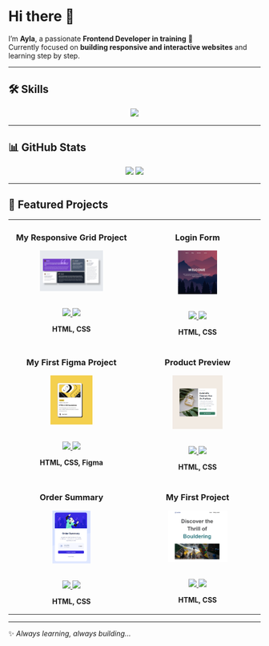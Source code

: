 # Hi there 👋  

I’m **Ayla**, a passionate **Frontend Developer in training** 🚀  
Currently focused on **building responsive and interactive websites** and learning step by step.  

---

## 🛠️ Skills  

<p align="center">
  <img src="https://skillicons.dev/icons?i=html,css,js,figma&theme=dark&perline=4" />
</p>

---

## 📊 GitHub Stats  

<div align="center">
  <img src="https://github-readme-stats.vercel.app/api?username=Aylaataydir&show_icons=true&theme=tokyonight&hide_border=true" width="48%"/>
  <img src="https://github-readme-streak-stats.herokuapp.com/?user=Aylaataydir&theme=tokyonight&hide_border=true" width="48%"/>
</div>

---

## 🚀 Featured Projects  
 

<table>
  <!-- 3. Satır -->
  <tr>
     <td width="50%" align="center" valign="top">
      <h3>My Responsive Grid Project</h3>
      <a href="https://aylaataydir.github.io/Grid_Project/" target="_blank">
        <img src="./images/grid1.png" alt="" width="53%" />
      </a>
      <br/><br/>
      <p>
        <a href="https://github.com/Aylaataydir/Grid_Project" target="_blank">
          <img src="https://img.shields.io/badge/Repo-181717?style=for-the-badge&logo=github"/>
        </a>
        <a href="https://aylaataydir.github.io/Grid_Project/" target="_blank">
          <img src="https://img.shields.io/badge/Live-0892d0?style=for-the-badge&logo=vercel&logoColor=white"/>
        </a>
      </p>
      <p><strong>HTML, CSS</strong></p>
    </td>
    
   <td width="50%" align="center" valign="top">
      <h3>Login Form</h3>
      <a href="https://aylaataydir.github.io/Login_Form/" target="_blank">
        <img src="./images/Login_Form.png"  width="33%" />
      </a>
      <br/><br/>
      <p>
        <a href="https://github.com/Aylaataydir/Login_Form" target="_blank">
          <img src="https://img.shields.io/badge/Repo-181717?style=for-the-badge&logo=github"/>
        </a>
        <a href="https://aylaataydir.github.io/My_Third_Project/" target="_blank">
          <img src="https://img.shields.io/badge/Live-0892d0?style=for-the-badge&logo=vercel&logoColor=white"/>
        </a>
      </p>
      <p><strong>HTML, CSS</strong></p>
     </td>
    
  </tr>

  <!-- 2. Satır -->
  
  <tr>
    
  <td width="50%" align="center" valign="top">
      <h3>My First Figma Project</h3>
      <a href="https://aylaataydir.github.io/First_Figma_Project/" target="_blank">
        <img src="./images/My_first_Figma_Project.png"  width="35%" />
      </a>
      <br/><br/>
      <p>
        <a href="https://github.com/Aylaataydir/First_Figma_Project" target="_blank">
          <img src="https://img.shields.io/badge/Repo-181717?style=for-the-badge&logo=github"/>
        </a>
        <a href="https://aylaataydir.github.io/First_Figma_Project/" target="_blank">
          <img src="https://img.shields.io/badge/Live-0892d0?style=for-the-badge&logo=vercel&logoColor=white"/>
        </a>
      </p>
      <p><strong>HTML, CSS, Figma</strong></p>
     </td>
    
  <td width="50%" align="center" valign="top">
      <h3>Product Preview </h3>
      <a href="https://aylaataydir.github.io/Product_Preview_Card/" target="_blank">
        <img src="./images/Product_Preview.png" alt="My Third Project" width="42%" />
      </a>
      <br/><br/>
      <p>
        <a href="https://github.com/Aylaataydir/Product_Preview_Card" target="_blank">
          <img src="https://img.shields.io/badge/Repo-181717?style=for-the-badge&logo=github"/>
        </a>
        <a href="https://aylaataydir.github.io/Product_Preview_Card/" target="_blank">
          <img src="https://img.shields.io/badge/Live-0892d0?style=for-the-badge&logo=vercel&logoColor=white"/>
        </a>
      </p>
      <p><strong>HTML, CSS</strong></p>
    </td>
    
  </tr>

 <!-- 1. Satır -->
  
  <tr>
    
  <td width="50%" align="center" valign="top">
      <h3>Order Summary</h3>
      <a href="https://aylaataydir.github.io/Responsive_Order_Summary_Component/" target="_blank">
        <img src="./images/Order-Summary.png"  width="32%" />
      </a>
      <br/><br/>
      <p>
        <a href="https://github.com/Aylaataydir/Responsive_Order_Summary_Component" target="_blank">
          <img src="https://img.shields.io/badge/Repo-181717?style=for-the-badge&logo=github"/>
        </a>
        <a href="https://aylaataydir.github.io/My_Third_Project/" target="_blank">
          <img src="https://img.shields.io/badge/Live-0892d0?style=for-the-badge&logo=vercel&logoColor=white"/>
        </a>
      </p>
      <p><strong>HTML, CSS</strong></p>
     </td>
    
  <td width="50%" align="center" valign="top">
      <h3>My First Project</h3>
      <a href="https://aylaataydir.github.io/My_First_Project/" target="_blank">
        <img src="./images/My_First_Project.png" alt="My First Project" width="50%" />
      </a>
      <br/><br/>
      <p>
        <a href="https://github.com/Aylaataydir/My_First_Project" target="_blank">
          <img src="https://img.shields.io/badge/Repo-181717?style=for-the-badge&logo=github"/>
        </a>
        <a href="https://aylaataydir.github.io/My_First_Project/" target="_blank">
          <img src="https://img.shields.io/badge/Live-0892d0?style=for-the-badge&logo=vercel&logoColor=white"/>
        </a>
      </p>
      <p><strong>HTML, CSS</strong></p>
    </td>
    </tr>

     
  
</table>

---

✨ *Always learning, always building...*
